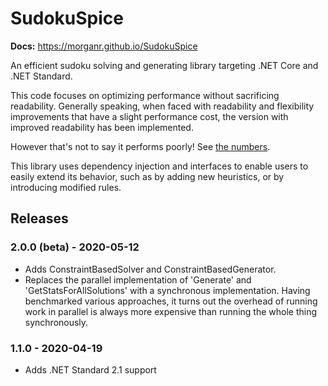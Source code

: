 # SudokuSpice

**Docs:** https://morganr.github.io/SudokuSpice

An efficient sudoku solving and generating library targeting .NET Core and .NET Standard.

This code focuses on optimizing performance without sacrificing readability. Generally speaking,
when faced with readability and flexibility improvements that have a slight performance cost, the
version with improved readability has been implemented.

However that's not to say it performs poorly! See
[the numbers](https://morganr.github.io/SudokuSpice/articles/performance.html).

This library uses dependency injection and interfaces to enable users to easily extend its
behavior, such as by adding new heuristics, or by introducing modified rules.

## Releases

### 2.0.0 (beta) - 2020-05-12

*  Adds ConstraintBasedSolver and ConstraintBasedGenerator.
*  Replaces the parallel implementation of 'Generate' and 'GetStatsForAllSolutions' with a
   synchronous implementation. Having benchmarked various approaches, it turns out the overhead of
   running work in parallel is always more expensive than running the whole thing synchronously.

### 1.1.0 - 2020-04-19

*  Adds .NET Standard 2.1 support
